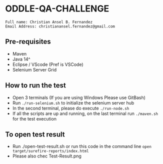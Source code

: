 # ODDLE-QA-CHALLENGE

```
Full name: Christian Ansel B. Fernandez
Email Address: christianansel.fernandez@gmail.com
```

## Pre-requisites

* Maven
* Java 14^
* Eclipse / VScode (Pref is VSCode)
* Selenium Server Grid

## How to run the test

* Open 3 terminals (If you are using Windows Please use GitBash)
* Run ```./run-selenium.sh``` to initialize the selenium server hub
* In the second terminal, please do execute ```./run-node.sh```
* If all the scripts are up and running, on the last terminal run ```./maven.sh``` for the test execution


## To open test result

* Run ./open-test-result.sh or run this code in the command line ```open target/surefire-reports/index.html```
* Please also chec Test-Result.png


